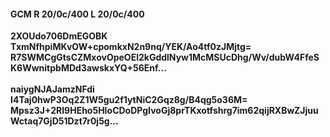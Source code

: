 #### GCM R 20/0c/400 L 20/0c/400
**2XOUdo706DmEGOBK**<br/>**TxmNfhpiMKvOW+cpomkxN2n9nq/YEK/Ao4tf0zJMjtg=**<br/>**R7SWMCgGtsCZMxovOpeOEl2kGddlNyw1McMSUcDhg/Wv/dubW4FfeSK6WwnitpbMDd3awskxYQ+56Enf...**<br/><br/>
**naiygNJAJamzNFdi**<br/>**I4Taj0hwP3Oq2Z1W5gu2f1ytNiC2Gqz8g/B4qg5o36M=**<br/>**Mpsz3J+2RI9HEho5HIoCDoDPgIvoGj8prTKxotfshrg7im62qijRXBwZJjuuWctaq7GjD51Dzt7r0j5g...**